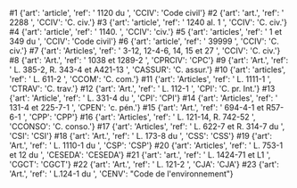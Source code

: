#1	{'art': 'article', 'ref': ' 1120 du ', 'CCIV': 'Code civil'}
#2	{'art': 'art.', 'ref': ' 2288 ', 'CCIV': 'C. civ.'}
#3	{'art': 'article', 'ref': ' 1240 al. 1 ', 'CCIV': 'C. civ.'}
#4	{'art': 'article', 'ref': ' 1140. ', 'CCIV': 'civ.'}
#5	{'art': 'articles', 'ref': ' 1 et 349 du ', 'CCIV': 'Code civil'}
#6	{'art': 'article', 'ref': ' 39999 ', 'CCIV': 'C. civ.'}
#7	{'art': 'Articles', 'ref': ' 3-12, 12-4-6, 14, 15 et 27 ', 'CCIV': 'C. civ.'}
#8	{'art': 'Art.', 'ref': ' 1038 et 1289-2 ', 'CPRCIV': 'CPC'}
#9	{'art': 'Art.', 'ref': ' L. 385-2, R. 343-4 et A421-13 ', 'CASSUR': 'C. assur.'}
#10	{'art': 'articles', 'ref': ' L. 611-2 ', 'CCOM': 'C. com.'}
#11	{'art': 'Articles', 'ref': ' L. 1111-1 ', 'CTRAV': 'C. trav.'}
#12	{'art': 'Art.', 'ref': ' L. 112-1 ', 'CPI': 'C. pr. Int.'}
#13	{'art': 'Article', 'ref': ' L. 331-4 du ', 'CPI': 'CPI'}
#14	{'art': 'Articles', 'ref': ' 131-4 et 225-7-1 ', 'CPEN': 'c. pén.'}
#15	{'art': 'Art.', 'ref': ' 694-4-1 et R57-6-1 ', 'CPP': 'CPP'}
#16	{'art': 'Articles', 'ref': ' L. 121-14, R. 742-52 ', 'CCONSO': 'C. conso.'}
#17	{'art': 'Articles', 'ref': ' L. 622-7 et  R. 314-7 du ', 'CSI': 'CSI'}
#18	{'art': 'Art.', 'ref': ' L. 173-8 du ', 'CSS': 'CSS'}
#19	{'art': 'Art.', 'ref': ' L. 1110-1 du ', 'CSP': 'CSP'}
#20	{'art': 'Articles', 'ref': ' L. 753-1 et 12 du ', 'CESEDA': 'CESEDA'}
#21	{'art': 'art.', 'ref': ' L. 1424-71 et L1 ', 'CGCT': 'CGCT'}
#22	{'art': 'Art.', 'ref': ' L. 121-2 ', 'CJA': 'CJA'}
#23	{'art': 'Art.', 'ref': ' L.124-1 du ', 'CENV': "Code de l'environnement"}
